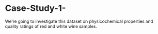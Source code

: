 # Case-Study-1-
We're going to investigate this dataset on physicochemical properties and quality ratings of red and white wine samples.
